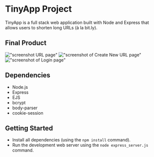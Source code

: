 # TinyApp Project

TinyApp is a full stack web application built with Node and Express that allows users to shorten long URLs (à la bit.ly).

## Final Product

!["screenshot URL page"](https://github.com/owong83/tinyapp-/blob/master/doc/urls-page.png?raw=true)
!["screenshot of Create New URL page"](https://github.com/owong83/tinyapp-/blob/master/doc/create-page.png?raw=true)
!["screenshot of Login page"](https://github.com/owong83/tinyapp-/blob/master/doc/login-page.png?raw=true)

## Dependencies

- Node.js
- Express
- EJS
- bcrypt
- body-parser
- cookie-session

## Getting Started

- Install all dependencies (using the `npm install` command).
- Run the development web server using the `node express_server.js` command.
